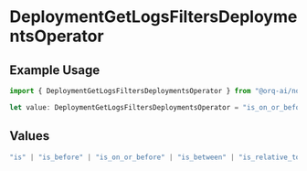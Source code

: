 # DeploymentGetLogsFiltersDeploymentsOperator

## Example Usage

```typescript
import { DeploymentGetLogsFiltersDeploymentsOperator } from "@orq-ai/node/models/operations";

let value: DeploymentGetLogsFiltersDeploymentsOperator = "is_on_or_before";
```

## Values

```typescript
"is" | "is_before" | "is_on_or_before" | "is_between" | "is_relative_today" | "is_relative_time" | "is_empty" | "is_not_empty"
```